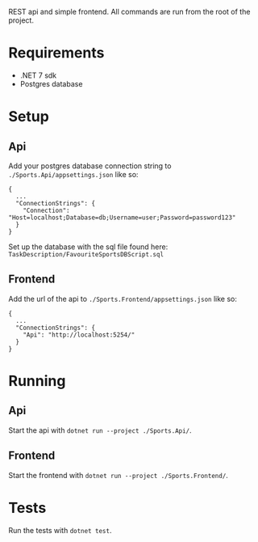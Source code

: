 REST api and simple frontend. All commands are run from the root of the project.

# Requirements

- .NET 7 sdk
- Postgres database

# Setup

## Api

Add your postgres database connection string to `./Sports.Api/appsettings.json` like so:

```
{
  ...
  "ConnectionStrings": {
    "Connection": "Host=localhost;Database=db;Username=user;Password=password123"
  }
}

```

Set up the database with the sql file found here: `TaskDescription/FavouriteSportsDBScript.sql`

## Frontend

Add the url of the api to `./Sports.Frontend/appsettings.json` like so:

```
{
  ...
  "ConnectionStrings": {
    "Api": "http://localhost:5254/"
  }
}

```

# Running

## Api

Start the api with `dotnet run --project ./Sports.Api/`.

## Frontend

Start the frontend with `dotnet run --project ./Sports.Frontend/`.

# Tests

Run the tests with `dotnet test`.
